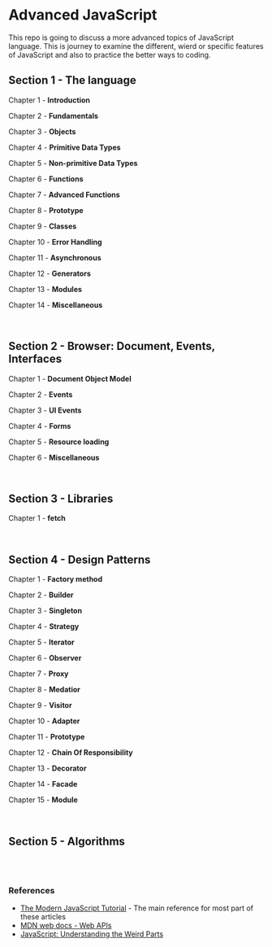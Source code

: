 # Advanced JavaScript

This repo is going to discuss a more advanced topics of JavaScript language. This is journey to examine the different, wierd or specific features of JavaScript and also to practice the better ways to coding.

## Section 1 - The language

Chapter 1 - **Introduction**

Chapter 2 - **Fundamentals**

Chapter 3 - **Objects**

Chapter 4 - **Primitive Data Types**

Chapter 5 - **Non-primitive Data Types**

Chapter 6 - **Functions**

Chapter 7 - **Advanced Functions**

Chapter 8 - **Prototype**

Chapter 9 - **Classes**

Chapter 10 - **Error Handling**

Chapter 11 - **Asynchronous**

Chapter 12 - **Generators**

Chapter 13 - **Modules**

Chapter 14 - **Miscellaneous**

<br>

## Section 2 - Browser: Document, Events, Interfaces

Chapter 1 - **Document Object Model**

Chapter 2 - **Events**

Chapter 3 - **UI Events**

Chapter 4 - **Forms**

Chapter 5 - **Resource loading**

Chapter 6 - **Miscellaneous**

<br>

## Section 3 - Libraries

Chapter 1 - **fetch**

<br>

## Section 4 - Design Patterns

Chapter 1 - **Factory method**

Chapter 2 - **Builder**

Chapter 3 - **Singleton**

Chapter 4 - **Strategy**

Chapter 5 - **Iterator**

Chapter 6 - **Observer**

Chapter 7 - **Proxy**

Chapter 8 - **Medatior**

Chapter 9 - **Visitor**

Chapter 10 - **Adapter**

Chapter 11 - **Prototype**

Chapter 12 - **Chain Of Responsibility**

Chapter 13 - **Decorator**

Chapter 14 - **Facade**

Chapter 15 - **Module**

<br>

## Section 5 - Algorithms

<br>
<br>

### References

* [The Modern JavaScript Tutorial](https://javascript.info/) - The main reference for most part of these articles
* [MDN web docs - Web APIs](https://developer.mozilla.org/en-US/docs/Web/API)
* [JavaScript: Understanding the Weird Parts](https://www.udemy.com/course/understand-javascript/)